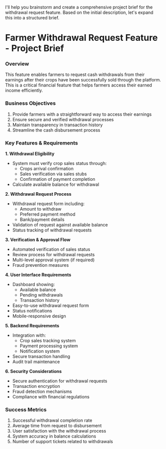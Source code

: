 I'll help you brainstorm and create a comprehensive project brief for the withdrawal request feature. Based on the initial description, let's expand this into a structured brief.

# Farmer Withdrawal Request Feature - Project Brief

### Overview
This feature enables farmers to request cash withdrawals from their earnings after their crops have been successfully sold through the platform. This is a critical financial feature that helps farmers access their earned income efficiently.

### Business Objectives
1. Provide farmers with a straightforward way to access their earnings
2. Ensure secure and verified withdrawal processes
3. Maintain transparency in transaction history
4. Streamline the cash disbursement process

### Key Features & Requirements

**1. Withdrawal Eligibility**
- System must verify crop sales status through:
  - Crops arrival confirmation
  - Sales verification via sales stubs
  - Confirmation of payment completion
- Calculate available balance for withdrawal

**2. Withdrawal Request Process**
- Withdrawal request form including:
  - Amount to withdraw
  - Preferred payment method
  - Bank/payment details
- Validation of request against available balance
- Status tracking of withdrawal requests

**3. Verification & Approval Flow**
- Automated verification of sales status
- Review process for withdrawal requests
- Multi-level approval system (if required)
- Fraud prevention measures

**4. User Interface Requirements**
- Dashboard showing:
  - Available balance
  - Pending withdrawals
  - Transaction history
- Easy-to-use withdrawal request form
- Status notifications
- Mobile-responsive design

**5. Backend Requirements**
- Integration with:
  - Crop sales tracking system
  - Payment processing system
  - Notification system
- Secure transaction handling
- Audit trail maintenance

**6. Security Considerations**
- Secure authentication for withdrawal requests
- Transaction encryption
- Fraud detection mechanisms
- Compliance with financial regulations

### Success Metrics
1. Successful withdrawal completion rate
2. Average time from request to disbursement
3. User satisfaction with the withdrawal process
4. System accuracy in balance calculations
5. Number of support tickets related to withdrawals

